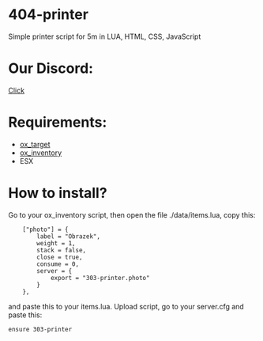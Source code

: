 # 404-printer
Simple printer script for 5m in LUA, HTML, CSS, JavaScript
# Our Discord:
[Click](https://discord.gg/BnWM94EjaF)
# Requirements:
- [ox_target](https://github.com/overextended/ox_target/releases/tag/v1.14.0)
- [ox_inventory](https://github.com/overextended/ox_inventory/releases/tag/v2.39.1)
- ESX
# How to install?
Go to your ox_inventory script, then open the file ./data/items.lua, copy this:
```
	["photo"] = {
		label = "Obrazek",
		weight = 1,
		stack = false,
		close = true,
        consume = 0,
        server = {
            export = "303-printer.photo"
        }
	},
```
and paste this to your items.lua.
Upload script, go to your server.cfg and paste this:
```
ensure 303-printer
```

